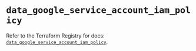 # `data_google_service_account_iam_policy`

Refer to the Terraform Registry for docs: [`data_google_service_account_iam_policy`](https://registry.terraform.io/providers/hashicorp/google-beta/6.13.0/docs/data-sources/google_service_account_iam_policy).
